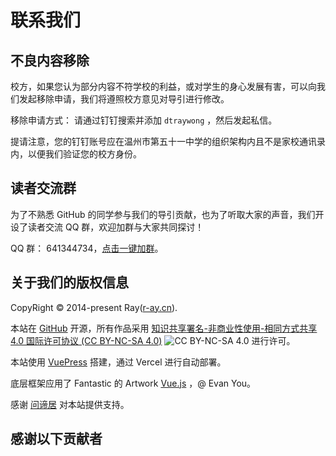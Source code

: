 # 联系我们

## 不良内容移除 <Badge type="danger" text="重要" vertical="middle" />

校方，如果您认为部分内容不符学校的利益，或对学生的身心发展有害，可以向我们发起移除申请，我们将遵照校方意见对导引进行修改。

移除申请方式： 请通过钉钉搜索并添加 `dtraywong` ，然后发起私信。

提请注意，您的钉钉账号应在温州市第五十一中学的组织架构内且不是家校通讯录内，以便我们验证您的校方身份。

## 读者交流群

为了不熟悉 GitHub 的同学参与我们的导引贡献，也为了听取大家的声音，我们开设了读者交流 QQ 群，欢迎加群与大家共同探讨！

QQ 群： 641344734，[点击一键加群](https://qm.qq.com/cgi-bin/qm/qr?k=z-_ivibiwB4JEXrBdCB2oK9SzhJp8gq_&jump_from=webapi)。

## 关于我们的版权信息

CopyRight © 2014-present Ray([r-ay.cn](https://r-ay.cn/)).

本站在 [GitHub](https://github.com/ENDsoft233/51book) 开源，所有作品采用 [知识共享署名-非商业性使用-相同方式共享 4.0 国际许可协议 (CC BY-NC-SA 4.0)](https://creativecommons.org/licenses/by-nc-sa/4.0/deed.zh) ![CC BY-NC-SA 4.0](https://i.creativecommons.org/l/by-nc-sa/4.0/88x31.png) 进行许可。

本站使用 [VuePress](https://v2.vuepress.vuejs.org/zh/) 搭建，通过 Vercel 进行自动部署。

底层框架应用了 Fantastic 的 Artwork [Vue.js](https://v3.cn.vuejs.org/) ，@ Evan You。

感谢 [问谛居](https://www.wd-ljt.com/) 对本站提供支持。

## 感谢以下贡献者
